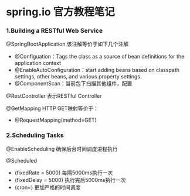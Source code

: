# spring.io 官方教程笔记



### 1.Building a RESTful Web Service



@SpringBootApplication 该注解等价于如下几个注解

* @Configuation：Tags the class as a source of bean definitions for the application context
* @EnableAutoConfiguration：start adding beans based on classpath settings, other beans, and various property settings.
* @ComponentScan：当前包下扫描其他组件，配置



@RestController 表示RESTful Controller

@GetMapping  HTTP GET映射等价于：

* @RequestMapping(method=GET)



### 2.Scheduling Tasks

@EnableScheduling 确保后台时间调度进程执行



@Scheduled

* (fixedRate = 5000) 每隔5000ms执行一次
* (fixedDelay = 5000) 执行完后5000ms执行一次
* (cron=)  更加严格的时间调度





